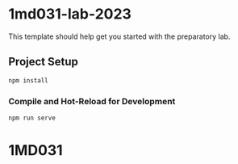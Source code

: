 # 1md031-lab-2023

This template should help get you started with the preparatory lab.

## Project Setup

```sh
npm install
```

### Compile and Hot-Reload for Development

```sh
npm run serve
```
# 1MD031
